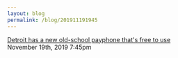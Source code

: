 ```yaml
---
layout: blog
permalink: /blog/201911191945
---
```


<a href=" https://www.metrotimes.com/news-hits/archives/2019/11/19/detroit-has-a-new-old-school-payphone-thats-free-to-use">
Detroit has a new old-school payphone that&#039;s free to use                    </a>

<div id="footer">
<span id="timestamp"> November 19th, 2019 7:45pm </span>
</div>
